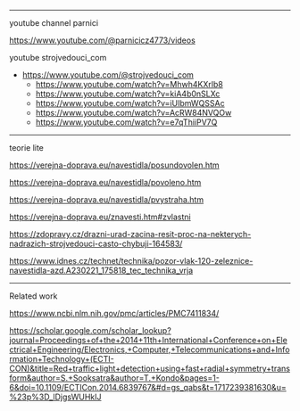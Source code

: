 ----
youtube channel parnici

https://www.youtube.com/@parnicicz4773/videos

youtube strojvedouci_com

- https://www.youtube.com/@strojvedouci_com
  - https://www.youtube.com/watch?v=Mhwh4KXrlb8
  - https://www.youtube.com/watch?v=kiA4b0nSLXc
  - https://www.youtube.com/watch?v=iUIbmWQSSAc
  - https://www.youtube.com/watch?v=AcRW84NVQOw
  - https://www.youtube.com/watch?v=e7qThiiPV7Q

----
teorie lite

https://verejna-doprava.eu/navestidla/posundovolen.htm

https://verejna-doprava.eu/navestidla/povoleno.htm

https://verejna-doprava.eu/navestidla/pvystraha.htm

https://verejna-doprava.eu/znavesti.htm#zvlastni

https://zdopravy.cz/drazni-urad-zacina-resit-proc-na-nekterych-nadrazich-strojvedouci-casto-chybuji-164583/

https://www.idnes.cz/technet/technika/pozor-vlak-120-zeleznice-navestidla-azd.A230221_175818_tec_technika_vrja


-----
Related work 


https://www.ncbi.nlm.nih.gov/pmc/articles/PMC7411834/

https://scholar.google.com/scholar_lookup?journal=Proceedings+of+the+2014+11th+International+Conference+on+Electrical+Engineering/Electronics,+Computer,+Telecommunications+and+Information+Technology+(ECTI-CON)&title=Red+traffic+light+detection+using+fast+radial+symmetry+transform&author=S.+Sooksatra&author=T.+Kondo&pages=1-6&doi=10.1109/ECTICon.2014.6839767&#d=gs_qabs&t=1717239381630&u=%23p%3D_lDjgsWUHkIJ


